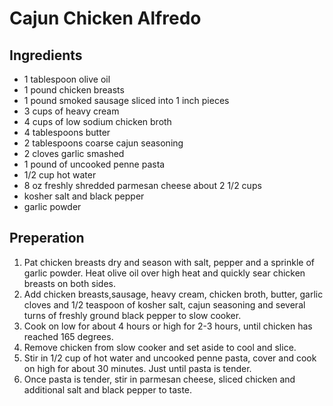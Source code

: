 # Cajun Chicken Alfredo

## Ingredients
* 1 tablespoon olive oil
* 1 pound chicken breasts
* 1 pound smoked sausage sliced into 1 inch pieces
* 3 cups of heavy cream
* 4 cups of low sodium chicken broth
* 4 tablespoons butter
* 2 tablespoons coarse cajun seasoning
* 2 cloves garlic smashed
* 1 pound of uncooked penne pasta
* 1/2 cup hot water
* 8 oz freshly shredded parmesan cheese about 2 1/2 cups
* kosher salt and black pepper
* garlic powder

## Preperation
1. Pat chicken breasts dry and season with salt, pepper and a sprinkle of garlic powder. Heat olive oil over high heat and quickly sear chicken breasts on both sides.
1. Add chicken breasts,sausage, heavy cream, chicken broth, butter, garlic cloves and 1/2 teaspoon of kosher salt, cajun seasoning and several turns of freshly ground black pepper to slow cooker.
1. Cook on low for about 4 hours or high for 2-3 hours, until chicken has reached 165 degrees.
1. Remove chicken from slow cooker and set aside to cool and slice.
1. Stir in 1/2 cup of hot water and uncooked penne pasta, cover and cook on high for about 30 minutes. Just until pasta is tender.
1. Once pasta is tender, stir in parmesan cheese, sliced chicken and additional salt and black pepper to taste.